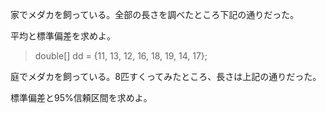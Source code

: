 家でメダカを飼っている。全部の長さを調べたところ下記の通りだった。
平均と標準偏差を求めよ。

> double[] dd = {11, 13, 12, 16, 18, 19, 14, 17};

庭でメダカを飼っている。8匹すくってみたところ、長さは上記の通りだった。
標準偏差と95%信頼区間を求めよ。